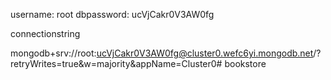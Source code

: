 username: root
dbpassword: ucVjCakr0V3AW0fg

connectionstring

mongodb+srv://root:ucVjCakr0V3AW0fg@cluster0.wefc6yi.mongodb.net/?retryWrites=true&w=majority&appName=Cluster0#   b o o k s t o r e  
 